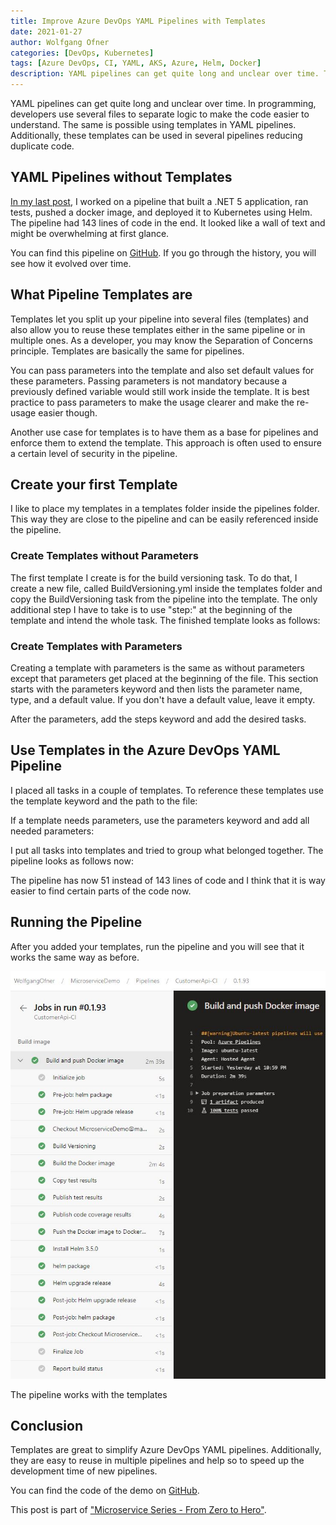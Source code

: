 ```yaml
---
title: Improve Azure DevOps YAML Pipelines with Templates
date: 2021-01-27
author: Wolfgang Ofner
categories: [DevOps, Kubernetes]
tags: [Azure DevOps, CI, YAML, AKS, Azure, Helm, Docker]
description: YAML pipelines can get quite long and unclear over time. Templates can be used in several pipelines to reduce duplicate code.
---
```


YAML pipelines can get quite long and unclear over time. In programming, developers use several files to separate logic to make the code easier to understand. The same is possible using templates in YAML pipelines. Additionally, these templates can be used in several pipelines reducing duplicate code.

## YAML Pipelines without Templates

[In my last post](/deploy-kubernetes-azure-devops), I worked on a pipeline that built a .NET 5 application, ran tests, pushed a docker image, and deployed it to Kubernetes using Helm. The pipeline had 143 lines of code in the end. It looked like a wall of text and might be overwhelming at first glance.

<script src="https://gist.github.com/WolfgangOfner/930afa356112ef2caf15d863c17a3e49.js"></script>

You can find this pipeline on <a href="https://github.com/WolfgangOfner/MicroserviceDemo/blob/master/CustomerApi/pipelines/CustomerApi-CI.yml" target="_blank" rel="noopener noreferrer">GitHub</a>. If you go through the history, you will see how it evolved over time.

## What Pipeline Templates are 

Templates let you split up your pipeline into several files (templates) and also allow you to reuse these templates either in the same pipeline or in multiple ones. As a developer, you may know the Separation of Concerns principle. Templates are basically the same for pipelines. 

You can pass parameters into the template and also set default values for these parameters. Passing parameters is not mandatory because a previously defined variable would still work inside the template. It is best practice to pass parameters to make the usage clearer and make the re-usage easier though.

Another use case for templates is to have them as a base for pipelines and enforce them to extend the template. This approach is often used to ensure a certain level of security in the pipeline.

## Create your first Template

I like to place my templates in a templates folder inside the pipelines folder. This way they are close to the pipeline and can be easily referenced inside the pipeline.

### Create Templates without Parameters

The first template I create is for the build versioning task. To do that, I create a new file, called BuildVersioning.yml inside the templates folder and copy the BuildVersioning task from the pipeline into the template. The only additional step I have to take is to use "step:" at the beginning of the template and intend the whole task. The finished template looks as follows:

<script src="https://gist.github.com/WolfgangOfner/72708ad4760695e7da8138451bf3936c.js"></script>

### Create Templates with Parameters

Creating a template with parameters is the same as without parameters except that parameters get placed at the beginning of the file. This section starts with the parameters keyword and then lists the parameter name, type, and a default value. If you don't have a default value, leave it empty.

<script src="https://gist.github.com/WolfgangOfner/a3aa8e09ac88333f0d3ddd44bf75a4fe.js"></script>

After the parameters, add the steps keyword and add the desired tasks.

## Use Templates in the Azure DevOps YAML Pipeline

I placed all tasks in a couple of templates. To reference these templates use the template keyword and the path to the file:

<script src="https://gist.github.com/WolfgangOfner/754474f9c3bce6355281e5b9064a98e6.js"></script>

If a template needs parameters, use the parameters keyword and add all needed parameters:

<script src="https://gist.github.com/WolfgangOfner/7e6d7f9ddec6dd1817ddca215b4e23e8.js"></script>

I put all tasks into templates and tried to group what belonged together. The pipeline looks as follows now:

<script src="https://gist.github.com/WolfgangOfner/1722a650a642897cf0699b86733e7640.js"></script>

The pipeline has now 51 instead of 143 lines of code and I think that it is way easier to find certain parts of the code now. 

## Running the Pipeline

After you added your templates, run the pipeline and you will see that it works the same way as before.

<div class="col-12 col-sm-10 aligncenter">
  <a href="/assets/img/posts/2021/01/The-pipeline-works-with-the-templates.jpg"><img loading="lazy" src="/assets/img/posts/2021/01/The-pipeline-works-with-the-templates.jpg" alt="The pipeline works with the templates" /></a>
  
  <p>
   The pipeline works with the templates
  </p>
</div>

## Conclusion

Templates are great to simplify Azure DevOps YAML pipelines. Additionally, they are easy to reuse in multiple pipelines and help so to speed up the development time of new pipelines.

You can find the code of the demo on <a href="https://github.com/WolfgangOfner/MicroserviceDemo" target="_blank" rel="noopener noreferrer">GitHub</a>.

This post is part of ["Microservice Series - From Zero to Hero"](/microservice-series-from-zero-to-hero).